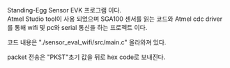 Standing-Egg Sensor EVK 프로그램 이다.<br>
Atmel Studio tool이 사용 되었으며 SGA100 센서를 읽는 코드와 
Atmel cdc driver를 통해 wifi 및 pc와 serial 통신을 하는 프로젝트 이다.

코드 내용은 "./sensor_eval_wifi/src/main.c" 올라와져 있다.

packet 전송은 "PKST"초기 값을 뒤로 hex code로 보내진다.


